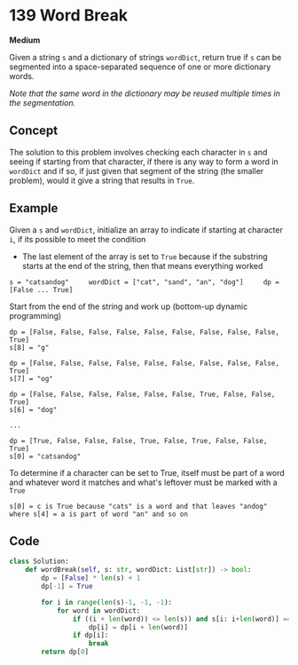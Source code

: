 # 139 Word Break

**Medium**

Given a string `s` and a dictionary of strings `wordDict`, return true if `s` can be segmented into a space-separated sequence of one or more dictionary words.

_Note that the same word in the dictionary may be reused multiple times in the segmentation._

## Concept

The solution to this problem involves checking each character in `s` and seeing if starting from that character, if there is any way to form a word in `wordDict` and if so, if just given that segment of the string (the smaller problem), would it give a string that results in `True`.

## Example

Given a `s` and `wordDict`, initialize an array to indicate if starting at character `i`, if its possible to meet the condition

- The last element of the array is set to `True` because if the substring starts at the end of the string, then that means everything worked

```
s = "catsandog"     wordDict = ["cat", "sand", "an", "dog"]     dp = [False ... True]
```

Start from the end of the string and work up (bottom-up dynamic programming)

```
dp = [False, False, False, False, False, False, False, False, False, True]
s[8] = "g"

dp = [False, False, False, False, False, False, False, False, False, True]
s[7] = "og"

dp = [False, False, False, False, False, False, True, False, False, True]
s[6] = "dog"

...

dp = [True, False, False, False, True, False, True, False, False, True]
s[0] = "catsandog"
```

To determine if a character can be set to True, itself must be part of a word and whatever word it matches and what's leftover must be marked with a `True`

```
s[0] = c is True because "cats" is a word and that leaves "andog" where s[4] = a is part of word "an" and so on
```

## Code

```python
class Solution:
    def wordBreak(self, s: str, wordDict: List[str]) -> bool:
        dp = [False] * len(s) + 1
        dp[-1] = True

        for i in range(len(s)-1, -1, -1):
            for word in wordDict:
                if ((i + len(word)) <= len(s)) and s[i: i+len(word)] == word:
                    dp[i] = dp[i + len(word)]
                if dp[i]:
                    break
        return dp[0]
```
